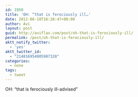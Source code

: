 ```yaml
---
id: 1950
title: 'OH: “that is ferociously ill…'
date: 2012-06-18T16:28:47+00:00
author: Avi
layout: post
guid: http://aviflax.com/post/oh-that-is-ferociously-ill/
permalink: /post/oh-that-is-ferociously-ill/
aktt_notify_twitter:
  - 'yes'
aktt_twitter_id:
  - "214816954005987328"
categories:
  - none
tags:
  - tweet
---
```

OH: “that is ferociously ill-advised”